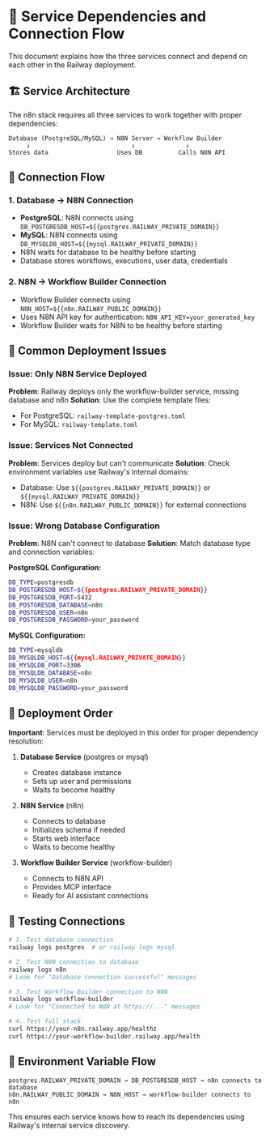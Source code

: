 # 🔗 Service Dependencies and Connection Flow

This document explains how the three services connect and depend on each other in the Railway deployment.

## 🏗️ Service Architecture

The n8n stack requires all three services to work together with proper dependencies:

```
Database (PostgreSQL/MySQL) → N8N Server → Workflow Builder
     ↓                            ↓              ↓
Stores data                   Uses DB          Calls N8N API
```

## 🔄 Connection Flow

### 1. Database → N8N Connection
- **PostgreSQL**: N8N connects using `DB_POSTGRESDB_HOST=${{postgres.RAILWAY_PRIVATE_DOMAIN}}`
- **MySQL**: N8N connects using `DB_MYSQLDB_HOST=${{mysql.RAILWAY_PRIVATE_DOMAIN}}`
- N8N waits for database to be healthy before starting
- Database stores workflows, executions, user data, credentials

### 2. N8N → Workflow Builder Connection
- Workflow Builder connects using `N8N_HOST=${{n8n.RAILWAY_PUBLIC_DOMAIN}}`
- Uses N8N API key for authentication: `N8N_API_KEY=your_generated_key`
- Workflow Builder waits for N8N to be healthy before starting

## 🚨 Common Deployment Issues

### Issue: Only N8N Service Deployed
**Problem**: Railway deploys only the workflow-builder service, missing database and n8n
**Solution**: Use the complete template files:
- For PostgreSQL: `railway-template-postgres.toml`
- For MySQL: `railway-template.toml`

### Issue: Services Not Connected
**Problem**: Services deploy but can't communicate
**Solution**: Check environment variables use Railway's internal domains:
- Database: Use `${{postgres.RAILWAY_PRIVATE_DOMAIN}}` or `${{mysql.RAILWAY_PRIVATE_DOMAIN}}`
- N8N: Use `${{n8n.RAILWAY_PUBLIC_DOMAIN}}` for external connections

### Issue: Wrong Database Configuration
**Problem**: N8N can't connect to database
**Solution**: Match database type and connection variables:

**PostgreSQL Configuration:**
```bash
DB_TYPE=postgresdb
DB_POSTGRESDB_HOST=${{postgres.RAILWAY_PRIVATE_DOMAIN}}
DB_POSTGRESDB_PORT=5432
DB_POSTGRESDB_DATABASE=n8n
DB_POSTGRESDB_USER=n8n
DB_POSTGRESDB_PASSWORD=your_password
```

**MySQL Configuration:**
```bash
DB_TYPE=mysqldb
DB_MYSQLDB_HOST=${{mysql.RAILWAY_PRIVATE_DOMAIN}}
DB_MYSQLDB_PORT=3306
DB_MYSQLDB_DATABASE=n8n
DB_MYSQLDB_USER=n8n
DB_MYSQLDB_PASSWORD=your_password
```

## 🔧 Deployment Order

**Important**: Services must be deployed in this order for proper dependency resolution:

1. **Database Service** (postgres or mysql)
   - Creates database instance
   - Sets up user and permissions
   - Waits to become healthy

2. **N8N Service** (n8n)
   - Connects to database
   - Initializes schema if needed
   - Starts web interface
   - Waits to become healthy

3. **Workflow Builder Service** (workflow-builder)
   - Connects to N8N API
   - Provides MCP interface
   - Ready for AI assistant connections

## 🧪 Testing Connections

```bash
# 1. Test database connection
railway logs postgres  # or railway logs mysql

# 2. Test N8N connection to database
railway logs n8n
# Look for "Database connection successful" messages

# 3. Test Workflow Builder connection to N8N
railway logs workflow-builder
# Look for "Connected to N8N at https://..." messages

# 4. Test full stack
curl https://your-n8n.railway.app/healthz
curl https://your-workflow-builder.railway.app/health
```

## 🔄 Environment Variable Flow

```
postgres.RAILWAY_PRIVATE_DOMAIN → DB_POSTGRESDB_HOST → n8n connects to database
n8n.RAILWAY_PUBLIC_DOMAIN → N8N_HOST → workflow-builder connects to n8n
```

This ensures each service knows how to reach its dependencies using Railway's internal service discovery.